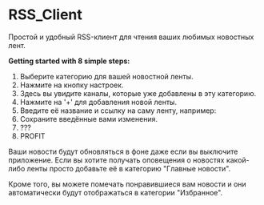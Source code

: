 # RSS_Client
Простой и удобный RSS-клиент для чтения ваших любимых новостных лент.

**Getting started with 8 simple steps:**
1. Выберите категорию для вашей новостной ленты.
2. Нажмите на кнопку настроек.
3. Здесь вы увидите каналы, которые уже добавлены в эту категорию.
4. Нажмите на '+' для добавления новой ленты.
5. Введите её название и ссылку на саму ленту, например:
6. Сохраните введённые вами изменения.
7. ???
8. PROFIT

Ваши новости будут обновляться в фоне даже если вы выключите приложение.
Если вы хотите получать оповещения о новостях какой-либо ленты просто добавьте её в категорию "Главные новости".

Кроме того, вы можете помечать понравившиеся вам новости и они автоматически будут отображаться в категории "Избранное".
